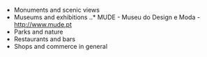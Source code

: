 * Monuments and scenic views
* Museums and exhibitions
..* MUDE - Museu do Design e Moda - http://www.mude.pt
* Parks and nature
* Restaurants and bars
* Shops and commerce in general
